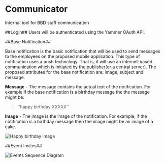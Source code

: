 Communicator
============
Internal tool for BBD staff communication

##Login##
Users will be authenticated using the Yammer OAuth API.

##Base Notification##

Base notification is the basic notification that will be used to send messages to the employees on the proposed mobile application. This type of notification uses a push technology. That is, it will use an internet-based communication which is initiated by the publisher(or a central server). The proposed attributes for the base notification are: image, subject and message.

**Message** - The message contains the actual text of the notification. For example if the base notification is a birthday message the the message might be:
> ''happy birthday XXXXX'' 


**Image** - The image is the image of the notification. For example, if the notification is a birthday message then the image might be an image of a cake.

![Happy birthday image](https://f.cloud.github.com/assets/1060960/848359/67b215c2-f45d-11e2-8935-ee987ccca3a9.jpg)

##Event Invites##
 
![Events Sequence Diagram](http://res.cloudinary.com/ddgnvmjdr/image/upload/v1374820373/eventsequence_yczehu.png)

